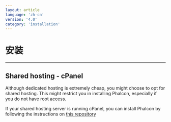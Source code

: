 ```yaml
---
layout: article
language: 'zh-cn'
version: '4.0'
category: 'installation'
---
```

# 安装

* * *

## Shared hosting - cPanel

Although dedicated hosting is extremely cheap, you might choose to opt for shared hosting. This might restrict you in installing Phalcon, especially if you do not have root access.

If your shared hosting server is running cPanel, you can install Phalcon by following the instructions on [this repository](https://github.com/thecpaneladmin/EA-PhalconPHP)